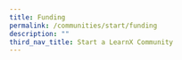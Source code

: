```yaml
---
title: Funding
permalink: /communities/start/funding
description: ""
third_nav_title: Start a LearnX Community
---
```

